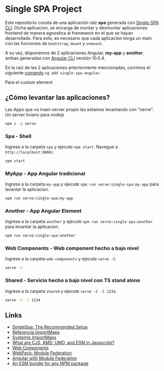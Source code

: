 # Single SPA Project

Este repositorio consta de una aplicación raíz **spa** generada con [Single-SPA CLI](https://single-spa.js.org/docs/create-single-spa).
Dicha aplicacion, se encarga de montar y desmontar aplicaciones frontend de manera agnostica al framework en el que se hayan desarrollado.
Para esto, es necesario que cada aplicación tenga un main con las funciones de `bootstrap`, `mount` y `unmount`.

A su vez, disponemos de 2 aplicaciones Angular, **my-app** y **another**,  
ambas generadas con [Angular CLI](https://github.com/angular/angular-cli) versión 10.0.4.

En la raíz de las 2 aplicaciones anteriormente mencionadas, corrimos el siguiente [comando](https://single-spa.js.org/docs/ecosystem-angular) `ng add single-spa-angular`.

Para el custom element

## ¿Cómo levantar las aplicaciones?

Las Apps que no traen server propio las estamos levantando con "serve". Un server liviano para nodejs

```bash
npm i -g serve
```

### Spa - Shell

Ingrese a la carpeta `spa` y ejecute `npm start`. Navegue a `http://localhost:9000/`.

```bash
npm start
```

### MyApp - App Angular tradicional

Ingrese a la carpeta `my-app` y ejecute `npm run serve:single-spa:my-app` para levantar la aplicacion.

```bash
npm run serve:single-spa:my-app
```

### Another - App Angular Element

Ingrese a la carpeta `another` y ejecute `npm run serve:single-spa:another` para levantar la aplicacion.

```bash
npm run serve:single-spa:another
```

### Web Components - Web component hecho a bajo nivel

Ingrese a la carpeta `web-components` y ejecute `serve -C`.

```bash
serve -C
```

### Shared - Servicio hecho a bajo nivel con TS stand alone

Ingrese a la carpeta `shared` y ejecute `serve -C -l 1234`.

```bash
serve -C -l 1234
```

## Links

- [SingleSpa: The Recommended Setup](https://single-spa.js.org/docs/recommended-setup/)
- [Referencia ImportMaps](https://github.com/WICG/import-maps)
- [Systemjs ImportMaps](https://github.com/systemjs/systemjs/blob/master/docs/import-maps.md)
- [What are CJS, AMD, UMD, and ESM in Javascript?](https://dev.to/iggredible/what-the-heck-are-cjs-amd-umd-and-esm-ikm)
- [Web Components](https://developer.mozilla.org/es/docs/Web/Web_Components)
- [WebPack: Module Federation](https://webpack.js.org/concepts/module-federation/)
- [Angular with Module Federation](https://www.angulararchitects.io/aktuelles/the-microfrontend-revolution-module-federation-in-webpack-5/)
- [An ESM bundle for any NPM package](https://medium.com/@joeldenning/an-esm-bundle-for-any-npm-package-5f850db0e04d)
